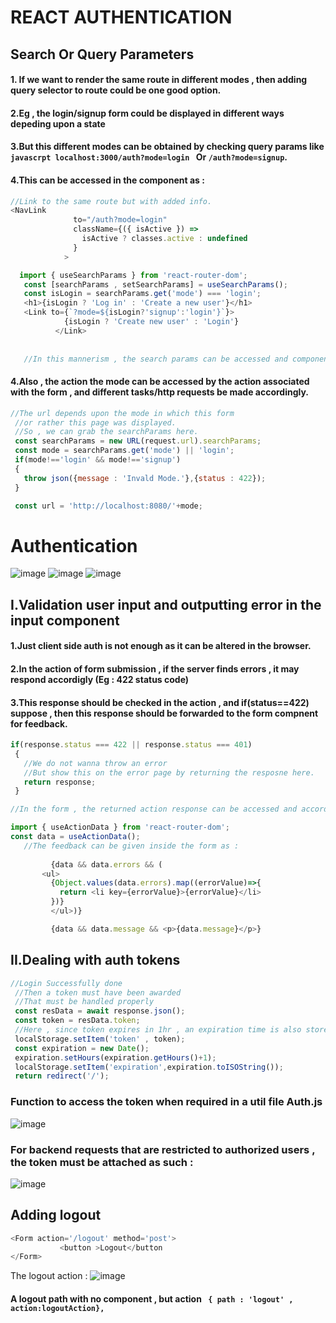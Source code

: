 # REACT AUTHENTICATION

## Search Or Query Parameters
#### 1. If we want to render the same route in different modes , then adding query selector to route could be one good option.

#### 2.Eg , the login/signup form could be displayed in different ways depeding upon a state
#### 3.But this different modes can be obtained by checking query params  like `javascrpt localhost:3000/auth?mode=login ` Or `/auth?mode=signup`.
#### 4.This can be accessed in the component as  : 

```javascript
//Link to the same route but with added info.
<NavLink
              to="/auth?mode=login"
              className={({ isActive }) =>
                isActive ? classes.active : undefined
              }
            >
```
```javascript
  import { useSearchParams } from 'react-router-dom';
   const [searchParams , setSearchParams] = useSearchParams();
   const isLogin = searchParams.get('mode') === 'login';
   <h1>{isLogin ? 'Log in' : 'Create a new user'}</h1>
   <Link to={`?mode=${isLogin?'signup':'login'}`}>
            {isLogin ? 'Create new user' : 'Login'}
          </Link>
          
          
   //In this mannerism , the search params can be accessed and component and the ui can be  managed accordingly
```

#### 4.Also , the action the mode can be accessed by the action associated with the form , and different tasks/http requests be made accordingly.
 ```javascript
 //The url depends upon the mode in which this form
  //or rather this page was displayed.
  //So , we can grab the searchParams here.
  const searchParams = new URL(request.url).searchParams;
  const mode = searchParams.get('mode') || 'login';
  if(mode!=='login' && mode!=='signup')
  {
    throw json({message : 'Invald Mode.'},{status : 422});
  }

  const url = 'http://localhost:8080/'+mode;
 ```
 # Authentication
 
 ![image](https://user-images.githubusercontent.com/78524327/215475603-829e308d-35f5-4af0-b0c5-61300b3eb6a7.png)
![image](https://user-images.githubusercontent.com/78524327/215475620-20f646ae-93ba-4abe-9625-0f8c49863374.png)
![image](https://user-images.githubusercontent.com/78524327/215475633-b6444b02-8997-4229-acba-a9ab817ff031.png)

 
 ## I.Validation user input and outputting error in the input component
 
 #### 1.Just client side auth is not enough as it can be altered in the browser.
 #### 2.In the action of form submission , if the server finds errors , it may respond accordigly (Eg : 422 status code)
 #### 3.This response should be checked in the action , and if(status==422) suppose , then this response should be forwarded to the form compnent for feedback.
 
 ```javascript
 if(response.status === 422 || response.status === 401)
  {
    //We do not wanna throw an error
    //But show this on the error page by returning the resposne here.
    return response;
  }
 
 
 ```
 
 ```javascript
//In the form , the returned action response can be accessed and accordingly , feedback can be given.

import { useActionData } from 'react-router-dom';
const data = useActionData();
    //The feedback can be given inside the form as : 
    
          {data && data.errors && (
        <ul>
          {Object.values(data.errors).map((errorValue)=>{
            return <li key={errorValue}>{errorValue}</li>
          })}
          </ul>)}

          {data && data.message && <p>{data.message}</p>}
 
 
 ```
 
 ## II.Dealing with auth tokens
 
 ```javascript
 //Login Successfully done
  //Then a token must have been awarded
  //That must be handled properly
  const resData = await response.json();
  const token = resData.token;
  //Here , since token expires in 1hr , an expiration time is also stored in the local storage
  localStorage.setItem('token' , token);
  const expiration = new Date();
  expiration.setHours(expiration.getHours()+1);
  localStorage.setItem('expiration',expiration.toISOString());
  return redirect('/');
 ```
  
  ### Function to access the token when required in a util file Auth.js
 ![image](https://user-images.githubusercontent.com/78524327/215476686-e3052d9f-7aac-4390-bafd-09d579dbdf97.png)
 
 ### For backend requests that are restricted to authorized users , the token must be attached as such : 
 
 ![image](https://user-images.githubusercontent.com/78524327/215476940-51c5c7aa-1b3d-436b-9eed-032f5ea215d1.png)
 
 ## Adding logout
 ```javascript
 <Form action='/logout' method='post'>
            <button >Logout</button
 </Form>
 ```
 The logout action  : 
 ![image](https://user-images.githubusercontent.com/78524327/215478686-06ee20b7-2fe4-4e62-94e5-312e47c371e7.png)
 
 
 #### A logout path with no component , but action ` { path : 'logout' , action:logoutAction},`
 
 
 

 


 
 
 
 
 
 
